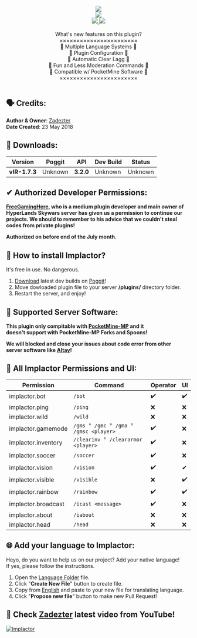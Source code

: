 <p align="center">
       <a href="">
	         <img src="https://cdn.discordapp.com/attachments/410392131866329090/485556734790991872/1535012705171.png">
       </a>
       <br>
       <a href="https://poggit.pmmp.io/ci/ImpladeDeveloped/Implactor">
		        <img src="https://poggit.pmmp.io/ci.badge/ImpladeDeveloped/Implactor/Implactor/Implade"><br>
       </a>
	     <a href="">
		        <img src="https://img.shields.io/github/license/ImpladeDeveloped/Implactor.svg?label=License">
	     </a>
       <a href="http://hits.dwyl.io/ImpladeDeveloped/Implactor">
		        <img src="http://hits.dwyl.io/ImpladeDeveloped/Implactor.svg">
	     </a>
<br><br>
    What's new features on this plugin?
    <br>
    ×××××××××××××××××××××××
    <br>
    🔰 Multiple Language Systems 🔰
    <br>
    🔰 Plugin Configuration 🔰
    <br>
    🔰 Automatic Clear Lagg 🔰
    <br>
    🔰 Fun and Less Moderation Commands 🔰
    <br>
    🔰 Compatible w/ PocketMine Software 🔰
    <br>
    ×××××××××××××××××××××××
    <br><br>
</p>

## 🗣 Credits:

**Author & Owner**: [Zadezter](http://github.com/Zadezter)<br>
**Date Created**: 23 May 2018

## 🔌 Downloads:

| Version | Poggit | API | Dev Build | Status |
| --- | --- | --- | --- | --- |
| **vIR-1.7.3** | Unknown | **__3.2.0__** | Unknown | Unknown |


## ✔ Authorized Developer Permissions:

**[FreeGamingHere](http://github.com/FreeGamingHere), who is a medium plugin developer and main owner of<br>
HyperLands Skywars server has given us a permission to continue our<br>
projects. We should to remember to his advice that we couldn't steal<br>
codes from private plugins!**

__**Authorized on before end of the July month.**__

## 🔧 How to install Implactor?

It's free in use. No dangerous.

1) [Download](https://poggit.pmmp.io/ci/ImpladeDeveloped/Implactor) latest dev builds on [Poggit](http://poggit.pmmp.io)!
2) Move dowloaded plugin file to your server **/plugins/** directory folder.
3) Restart the server, and enjoy!

## 📁 Supported Server Software:

**This plugin only compitable with [PocketMine-MP](http://github.com/pmmp/PocketMine-MP) and it<br>
doesn't support with PocketMine-MP Forks and Spoons!**

__**We will blocked and close your issues about code error from other<br>
server software like [Altay](http://github.com/TuranicTeam/Altay)!**__

## 🔰 All Implactor Permissions and UI:

| Permission | Command | Operator | UI |
| --- | --- | --- | --- |
| implactor.bot | `/bot` | ✔️ | ✔️ |
| implactor.ping | `/ping` | ❌ | ❌ |
| implactor.wild | `/wild` | ❌ | ❌ |
| implactor.gamemode | `/gms ° /gmc ° /gma ° /gmsc <player>` | ✔️ | ❌ |
| implactor.inventory | `/clearinv ° /cleararmor <player>` | ✔️ | ❌ |
| implactor.soccer | `/soccer` | ✔️ | ❌ |
| implactor.vision | `/vision` | ✔️ | ✔ |
| implactor.visible | `/visible` | ❌ | ✔️ |This is good.
| implactor.rainbow | `/rainbow` | ✔️ | ✔️ |
| implactor.broadcast | `/icast <message>` | ✔️ | ❌ |
| implactor.about | `/iabout` | ❌ | ❌ |
| implactor.head | `/head` | ❌ | ❌ |

## 🌐 Add your language to Implactor: 

Heyo, do you want to help us on our project? Add your native language!<br>
If yes, please follow the instructions.

1) Open the [Language Folder](http://github.com/ImpladeDeveloped/Implactor/tree/Implade/resources/languages) file.
2) Click "**Create New File**" button to create file.
3) Copy from  [English](http://github.com/ImpladeDeveloped/Implactor/blob/resources/languages/English.yml) and paste to your new file for translating language.
4) Click "**Propose new file**" button to make new Pull Request!

## 📱 Check [Zadezter](http://github.com/Zadeter) latest video from YouTube!

[![Implactor](http://img.youtube.com/vi/A7jcrM26Clk/0.jpg)](http://www.youtube.com/watch?v=A7jcrM26Clk "")


